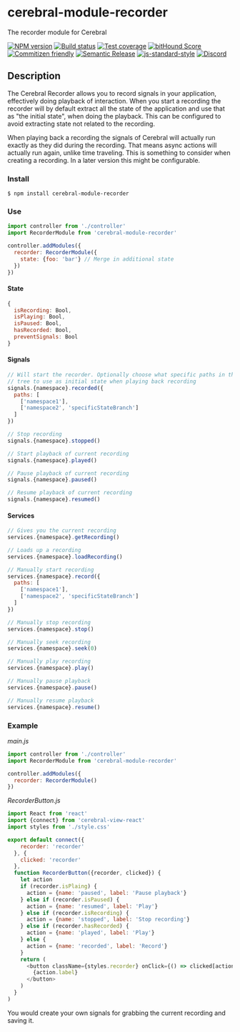 # cerebral-module-recorder
The recorder module for Cerebral

[![NPM version][npm-image]][npm-url]
[![Build status][travis-image]][travis-url]
[![Test coverage][coveralls-image]][coveralls-url]
[![bitHound Score][bithound-image]][bithound-url]
[![Commitizen friendly][commitizen-image]][commitizen-url]
[![Semantic Release][semantic-release-image]][semantic-release-url]
[![js-standard-style][standard-image]][standard-url]
[![Discord][discord-image]][discord-url]

## Description
The Cerebral Recorder allows you to record signals in your application, effectively doing playback of interaction. When you start a recording the recorder will by default extract all the state of the application and use that as "the initial state", when doing the playback. This can be configured to avoid extracting state not related to the recording.

When playing back a recording the signals of Cerebral will actually run exactly as they did during the recording. That means async actions will actually run again, unlike time traveling. This is something to consider when creating a recording. In a later version this might be configurable.

### Install
`$ npm install cerebral-module-recorder`

### Use
```javascript
import controller from './controller'
import RecorderModule from 'cerebral-module-recorder'

controller.addModules({
  recorder: RecorderModule({
    state: {foo: 'bar'} // Merge in additional state
  })
})
```

#### State
```javascript
{
  isRecording: Bool,
  isPlaying: Bool,
  isPaused: Bool,
  hasRecorded: Bool,
  preventSignals: Bool
}
```

#### Signals
```javascript
// Will start the recorder. Optionally choose what specific paths in the state
// tree to use as initial state when playing back recording
signals.{namespace}.recorded({
  paths: [
    ['namespace1'],
    ['namespace2', 'specificStateBranch']
  ]
})

// Stop recording
signals.{namespace}.stopped()

// Start playback of current recording
signals.{namespace}.played()

// Pause playback of current recording
signals.{namespace}.paused()

// Resume playback of current recording
signals.{namespace}.resumed()
```

#### Services

```javascript
// Gives you the current recording
services.{namespace}.getRecording()

// Loads up a recording
services.{namespace}.loadRecording()

// Manually start recording
services.{namespace}.record({
  paths: [
    ['namespace1'],
    ['namespace2', 'specificStateBranch']
  ]
})

// Manually stop recording
services.{namespace}.stop()

// Manually seek recording
services.{namespace}.seek(0)

// Manually play recording
services.{namespace}.play()

// Manually pause playback
services.{namespace}.pause()

// Manually resume playback
services.{namespace}.resume()
```

### Example

*main.js*
```javascript
import controller from './controller'
import RecorderModule from 'cerebral-module-recorder'

controller.addModules({
  recorder: RecorderModule()
})
```

*RecorderButton.js*
```javascript
import React from 'react'
import {connect} from 'cerebral-view-react'
import styles from './style.css'

export default connect({
    recorder: 'recorder'
  }, {
    clicked: 'recorder'
  },
  function RecorderButton({recorder, clicked}) {
    let action
    if (recorder.isPlaing) {
      action = {name: 'paused', label: 'Pause playback'}
    } else if (recorder.isPaused) {
      action = {name: 'resumed', label: 'Play'}
    } else if (recorder.isRecording) {
      action = {name: 'stopped', label: 'Stop recording'}
    } else if (recorder.hasRecorded) {
      action = {name: 'played', label: 'Play'}
    } else {
      action = {name: 'recorded', label: 'Record'}
    }
    return (
      <button className={styles.recorder} onClick={() => clicked[action.name]()}>
        {action.label}
      </button>
    )
  }
)
```

You would create your own signals for grabbing the current recording and saving it.

[npm-image]: https://img.shields.io/npm/v/cerebral-module-recorder.svg?style=flat
[npm-url]: https://npmjs.org/package/cerebral-module-recorder
[travis-image]: https://img.shields.io/travis/cerebral/cerebral-module-recorder.svg?style=flat
[travis-url]: https://travis-ci.org/cerebral/cerebral-module-recorder
[coveralls-image]: https://img.shields.io/coveralls/cerebral/cerebral-module-recorder.svg?style=flat
[coveralls-url]: https://coveralls.io/r/cerebral/cerebral-module-recorder?branch=master
[bithound-image]: https://www.bithound.io/github/cerebral/cerebral-module-recorder/badges/score.svg
[bithound-url]: https://www.bithound.io/github/cerebral/cerebral-module-recorder
[commitizen-image]: https://img.shields.io/badge/commitizen-friendly-brightgreen.svg
[commitizen-url]: http://commitizen.github.io/cz-cli/
[semantic-release-image]: https://img.shields.io/badge/%20%20%F0%9F%93%A6%F0%9F%9A%80-semantic--release-e10079.svg?style=flat-square
[semantic-release-url]: https://github.com/semantic-release/semantic-release
[standard-image]: https://img.shields.io/badge/code%20style-standard-brightgreen.svg
[standard-url]: http://standardjs.com/
[discord-image]: https://img.shields.io/badge/discord-join%20chat-blue.svg
[discord-url]: https://discord.gg/0kIweV4bd2bwwsvH

